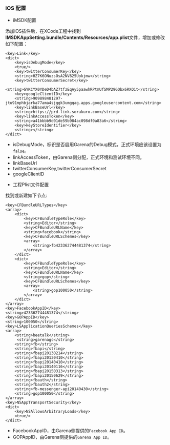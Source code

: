 ### iOS 配置

* iMSDK配置

 添加iOS插件后，在XCode工程中找到**IMSDKAppSetting.bundle/Contents/Resources/app.plist**文件，增加或修改如下配置：

 ```plist
 <key>Link</key>
 <dict>
     <key>isDebugMode</key>
     <true/>
     <key>twitterConsumerKey</key>
     <string>HZ7K6ONuzsOsA2NV625Uokjmw</string>
     <key>twitterConsumerSecret</key>
     <string>GYKCYX0YDeD4bAZ7tfzEqAy5paawhRPtmUfSMP29GQbx6RXQit</string>
     <key>googleClientID</key>
     <string>909898481297-jtu91mphbjarka77ama4sjqgk3umgqag.apps.googleusercontent.com</string>
     <key>linkBaseUrl</key>
     <string>https://prd-link.sorakuro.com</string>
     <key>linkAccessToken</key>
     <string>a41bbbb9d01de59b984ac098df0a83a6</string>
     <key>keyStoreIdentifier</key>
     <string></string>
 </dict>
 ```
 
 - isDebugMode，标识是否启用Garena的Debug模式，正式环境应该设置为`false`。
 - linkAccessToken，由Garena侧分配，正式环境和测试环境不同。
 - linkBaseUrl
 - twitterConsumerKey,twitterConsumerSecret
 - googleClientID

* 工程Plist文件配置

 找到或新建如下节点:

 ```plist
 <key>CFBundleURLTypes</key>
 <array>
     <dict>
		 <key>CFBundleTypeRole</key>
		 <string>Editor</string>
		 <key>CFBundleURLName</key>
		 <string>facebook</string>
		 <key>CFBundleURLSchemes</key>
		 <array>
			 <string>fb423362744481374</string>
		 </array>
	 </dict>
	 <dict>
		 <key>CFBundleTypeRole</key>
		 <string>Editor</string>
		 <key>CFBundleURLName</key>
		 <string>gop</string>
		 <key>CFBundleURLSchemes</key>
		 <array>
			 <string>gop100050</string>
		 </array>
	 </dict>
 </array>
 <key>FacebookAppID</key>
 <string>423362744481374</string>
 <key>GOPAppID</key>
 <string>100050</string>
 <key>LSApplicationQueriesSchemes</key>
 <array>
	 <string>beetalk</string>
	  <string>garenagc</string>
	 <string>fb</string>
	 <string>fbapi</string>
	 <string>fbapi20130214</string>
	 <string>fbapi20130410</string>
	 <string>fbapi20140410</string>
	 <string>fbapi20140116</string>
	 <string>fbapi20150313</string>
	 <string>fbapi20150629</string>
	 <string>fbauth</string>
	 <string>fbauth2</string>
	 <string>fb-messenger-api20140430</string>
     <string>gop100050</string>
 </array>
 <key>NSAppTransportSecurity</key>
 <dict>
     <key>NSAllowsArbitraryLoads</key>
     <true/>
 </dict>
 ```

   - FacebookAppID，由Garena侧提供的`Facebook App ID`。
   - GOPAppID，由Garena侧提供的`Garena App ID`。

